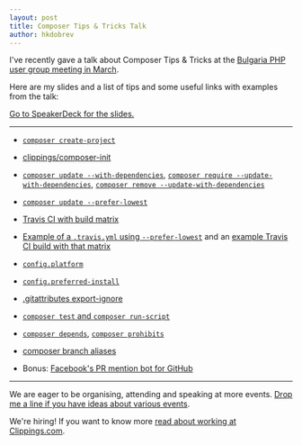 ```yaml
---
layout: post
title: Composer Tips & Tricks Talk
author: hkdobrev
---
```


I've recently gave a talk about Composer Tips & Tricks at the [Bulgaria PHP user group meeting in March](https://www.facebook.com/events/1538125716485720/).

Here are my slides and a list of tips and some useful links with examples from the talk:

<script async class="speakerdeck-embed" data-id="86ae1f9abe88404dbc0ba5c4237348f4" data-ratio="1.77777777777778" src="//speakerdeck.com/assets/embed.js"></script><noscript><a href="https://speakerdeck.com/hkdobrev/composer-tips-and-tricks" rel="nofollow" title="Composer Tips & Tricks talk from Haralan Dobrev">Go to SpeakerDeck for the slides.</a></noscript>

---

- [`composer create-project`](https://getcomposer.org/doc/03-cli.md#create-project)

- [clippings/composer-init](https://github.com/clippings/composer-init)

- [`composer update --with-dependencies`](https://getcomposer.org/doc/03-cli.md#update), [`composer require --update-with-dependencies`](https://getcomposer.org/doc/03-cli.md#require), [`composer remove --update-with-dependencies`](https://getcomposer.org/doc/03-cli.md#remove)

- [`composer update --prefer-lowest`](https://getcomposer.org/doc/03-cli.md#update)

-  [Travis CI with build matrix](https://docs.travis-ci.com/user/customizing-the-build/#Build-Matrix)

- [Example of a `.travis.yml` using `--prefer-lowest`](https://github.com/OpenBuildings/spiderling/blob/master/.travis.yml) and an [example Travis CI build with that matrix](https://travis-ci.org/OpenBuildings/spiderling/builds/115010097)

- [`config.platform`](https://getcomposer.org/doc/06-config.md#platform)

- [`config.preferred-install`](https://getcomposer.org/doc/06-config.md#preferred-install)

- [.gitattributes export-ignore](https://git-scm.com/book/en/v2/Customizing-Git-Git-Attributes#export-ignore-KpTEIVH6hk)

- [`composer test` and `composer run-script`](https://getcomposer.org/doc/articles/scripts.md)

- [`composer depends`](https://getcomposer.org/doc/03-cli.md#depends), [`composer prohibits`](https://getcomposer.org/doc/03-cli.md#prohibits)

- [composer branch aliases](https://getcomposer.org/doc/articles/aliases.md)

- Bonus: [Facebook's PR mention bot for GitHub](https://github.com/facebook/mention-bot)

---

We are eager to be organising, attending and speaking at more events. [Drop me a line if you have ideas about various events](mailto:harry@clippings.com).

We're hiring! If you want to know more [read about working at Clippings.com](https://clippings.github.io/working-at-clippings).
